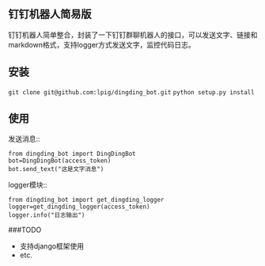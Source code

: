 ## 钉钉机器人简易版

钉钉机器人简单整合，封装了一下钉钉群聊机器人的接口，可以发送文字、链接和markdown格式，支持logger方式发送文字，监控代码日志。


安装
----------------
`git clone git@github.com:lpig/dingding_bot.git`
`python setup.py install`



使用
----------------


发送消息::

    from dingding_bot import DingDingBot
    bot=DingDingBot(access_token)
    bot.send_text("这是文字消息")


logger模块::

    from dingding_bot import get_dingding_logger
    logger=get_dingding_logger(access_token)
    logger.info("日志输出")


###TODO

 - 支持django框架使用
 - etc.